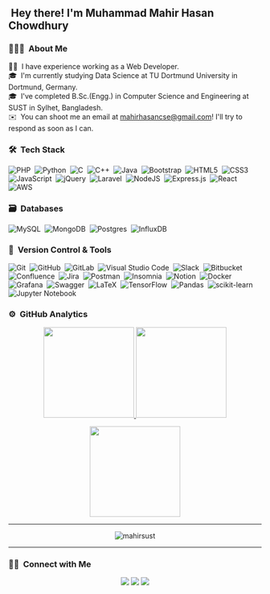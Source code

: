 ## &nbsp;Hey there! I'm Muhammad Mahir Hasan Chowdhury

### 👨🏻‍💻 &nbsp;About Me

👨‍💻 &nbsp;I have experience working as a Web Developer.\
🎓 &nbsp;I'm currently studying Data Science at TU Dortmund University in Dortmund, Germany.\
🎓 &nbsp;I've completed B.Sc.(Engg.) in Computer Science and Engineering at SUST in Sylhet, Bangladesh.\
✉️ &nbsp;You can shoot me an email at mahirhasancse@gmail.com! I'll try to respond as soon as I can.


### 🛠 &nbsp;Tech Stack

![PHP](https://img.shields.io/badge/php-%23777BB4.svg?style=for-the-badge&logo=php&logoColor=white)&nbsp;
![Python](https://img.shields.io/badge/python-3670A0?style=for-the-badge&logo=python&logoColor=ffdd54)&nbsp;
![C](https://img.shields.io/badge/c-%2300599C.svg?style=for-the-badge&logo=c&logoColor=white)&nbsp;
![C++](https://img.shields.io/badge/c++-%2300599C.svg?style=for-the-badge&logo=c%2B%2B&logoColor=white)&nbsp;
![Java](https://img.shields.io/badge/java-%23ED8B00.svg?style=for-the-badge&logo=java&logoColor=white)&nbsp;
![Bootstrap](https://img.shields.io/badge/bootstrap-%23563D7C.svg?style=for-the-badge&logo=bootstrap&logoColor=white)&nbsp;
![HTML5](https://img.shields.io/badge/html5-%23E34F26.svg?style=for-the-badge&logo=html5&logoColor=white)&nbsp;
![CSS3](https://img.shields.io/badge/css3-%231572B6.svg?style=for-the-badge&logo=css3&logoColor=white)&nbsp;
![JavaScript](https://img.shields.io/badge/javascript-%23323330.svg?style=for-the-badge&logo=javascript&logoColor=%23F7DF1E)&nbsp;
![jQuery](https://img.shields.io/badge/jquery-%230769AD.svg?style=for-the-badge&logo=jquery&logoColor=white)&nbsp;
![Laravel](https://img.shields.io/badge/laravel-%23FF2D20.svg?style=for-the-badge&logo=laravel&logoColor=white)&nbsp;
![NodeJS](https://img.shields.io/badge/node.js-6DA55F?style=for-the-badge&logo=node.js&logoColor=white)&nbsp;
![Express.js](https://img.shields.io/badge/express.js-%23404d59.svg?style=for-the-badge&logo=express&logoColor=%2361DAFB)&nbsp;
![React](https://img.shields.io/badge/react-%2320232a.svg?style=for-the-badge&logo=react&logoColor=%2361DAFB)
![AWS](https://img.shields.io/badge/AWS-%23FF9900.svg?style=for-the-badge&logo=amazon-aws&logoColor=white)

### 🗃 &nbsp;Databases

![MySQL](https://img.shields.io/badge/mysql-4479A1.svg?style=for-the-badge&logo=mysql&logoColor=white)&nbsp;
![MongoDB](https://img.shields.io/badge/MongoDB-%234ea94b.svg?style=for-the-badge&logo=mongodb&logoColor=white)&nbsp;
![Postgres](https://img.shields.io/badge/postgres-%23316192.svg?style=for-the-badge&logo=postgresql&logoColor=white)&nbsp;
![InfluxDB](https://img.shields.io/badge/InfluxDB-22ADF6?style=for-the-badge&logo=InfluxDB&logoColor=white)&nbsp;

### 🧰 &nbsp;Version Control & Tools 

![Git](https://img.shields.io/badge/git-%23F05033.svg?style=for-the-badge&logo=git&logoColor=white)&nbsp;
![GitHub](https://img.shields.io/badge/github-%23121011.svg?style=for-the-badge&logo=github&logoColor=white)&nbsp;
![GitLab](https://img.shields.io/badge/gitlab-%23181717.svg?style=for-the-badge&logo=gitlab&logoColor=white)&nbsp;
![Visual Studio Code](https://img.shields.io/badge/Visual%20Studio%20Code-0078d7.svg?style=for-the-badge&logo=visual-studio-code&logoColor=white)&nbsp;
![Slack](https://img.shields.io/badge/Slack-4A154B?style=for-the-badge&logo=slack&logoColor=white)&nbsp;
![Bitbucket](https://img.shields.io/badge/bitbucket-%230047B3.svg?style=for-the-badge&logo=bitbucket&logoColor=white)&nbsp;
![Confluence](https://img.shields.io/badge/confluence-%23172BF4.svg?style=for-the-badge&logo=confluence&logoColor=white)&nbsp;
![Jira](https://img.shields.io/badge/jira-%230A0FFF.svg?style=for-the-badge&logo=jira&logoColor=white)&nbsp;
![Postman](https://img.shields.io/badge/Postman-FF6C37?style=for-the-badge&logo=postman&logoColor=white)&nbsp;
![Insomnia](https://img.shields.io/badge/Insomnia-black?style=for-the-badge&logo=insomnia&logoColor=5849BE)&nbsp;
![Notion](https://img.shields.io/badge/Notion-%23000000.svg?style=for-the-badge&logo=notion&logoColor=white)&nbsp;
![Docker](https://img.shields.io/badge/docker-%230db7ed.svg?style=for-the-badge&logo=docker&logoColor=white)&nbsp;
![Grafana](https://img.shields.io/badge/grafana-%23F46800.svg?style=for-the-badge&logo=grafana&logoColor=white)&nbsp;
![Swagger](https://img.shields.io/badge/-Swagger-%23Clojure?style=for-the-badge&logo=swagger&logoColor=white)&nbsp;
![LaTeX](https://img.shields.io/badge/latex-%23008080.svg?style=for-the-badge&logo=latex&logoColor=white)&nbsp;
![TensorFlow](https://img.shields.io/badge/TensorFlow-%23FF6F00.svg?style=for-the-badge&logo=TensorFlow&logoColor=white)&nbsp;
![Pandas](https://img.shields.io/badge/pandas-%23150458.svg?style=for-the-badge&logo=pandas&logoColor=white)&nbsp;
![scikit-learn](https://img.shields.io/badge/scikit--learn-%23F7931E.svg?style=for-the-badge&logo=scikit-learn&logoColor=white)&nbsp;
![Jupyter Notebook](https://img.shields.io/badge/jupyter-%23FA0F00.svg?style=for-the-badge&logo=jupyter&logoColor=white)&nbsp;

### ⚙️ &nbsp;GitHub Analytics

<p align="center">
  <a href="https://github.com/mahirsust">
    <img height="180em" src="https://github-readme-stats-eight-theta.vercel.app/api?username=mahirsust&show_icons=true&theme=algolia&include_all_commits=true&count_private=true"/>
  </a>
  <a href="https://github.com/mahirsust">
    <img height="180em" src="https://github-readme-stats-eight-theta.vercel.app/api/top-langs/?username=mahirsust&layout=compact&langs_count=8&theme=algolia"/>
  </a>
</p>

<p align="center">
  <img height="180em" src="https://github-readme-streak-stats.herokuapp.com/?user=mahirsust&theme=dark&hide_border=true"/>
</p>

---
<p align="center"> <img src="https://komarev.com/ghpvc/?username=mahirsust&label=Profile%20views&color=brightgreen" alt="mahirsust" /> </p>

------

### 🤝🏻 &nbsp;Connect with Me

<p align="center">
  <a href="https://www.linkedin.com/in/mahir-hasan/"><img src="https://img.shields.io/badge/-mahir%20hasan-0077B5?style=flat&logo=Linkedin&logoColor=white"/></a>
  <a href="mailto:mahirhasancse@gmail.com"><img src="https://img.shields.io/badge/-mahirhasancse-D14836?style=flat&logo=Gmail&logoColor=white"/></a>
  <a href="https://www.xing.com/profile/MuhammadMahirHasan_Chowdhury"><img src="https://img.shields.io/badge/-muhammad%20mahir%20hasan-%23006567.svg?style=flat&logo=xing&logoColor=white"/></a>
</p>
